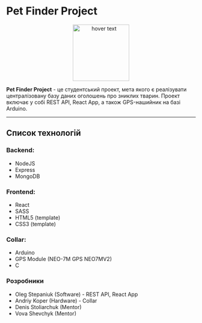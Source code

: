 # Pet Finder Project
<p align="center">
  <img src="https://i.imgur.com/wKrFJcK.png" width="150" title="hover text">
</p>
<b>Pet Finder Project</b> - це студентський проект, мета якого є реалізувати централізовану базу даних оголошень про зниклих тварин.
Проект включає у собі REST API, React App, а також GPS-нашийник на базі Arduino.

<hr>

##  Список технологій
### Backend:
- NodeJS
- Express
- MongoDB

### Frontend:
- React
- SASS 
- HTML5 (template)
- CSS3 (template)

### Collar:
- Arduino
- GPS Module (NEO-7M GPS NEO7MV2)
- C

### Розробники
- Oleg Stepaniuk (Software) - REST API, React App
- Andriy Koper (Hardware) - Collar
- Denis Stoliarchuk (Mentor)
- Vova Shevchyk (Mentor)
